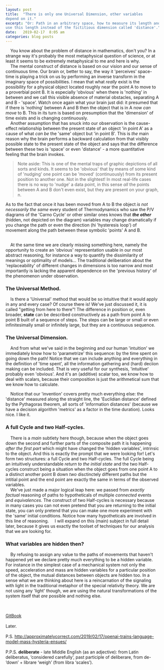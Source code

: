 ```yaml
---
layout: post
title:  "There is only one Universal Dimension, other variables
depend on it."
excerpt: "Or: Path in an arbitrary space, how to measure its length and how to
use this length instead of the fictitious dimension called 'distance'."
date:   2019-02-17  8:05 am
categories: blog posts
---
```


&nbsp;&nbsp;&nbsp;&nbsp;You know about the problem of distance in mathematics, don't you? In a strange way it's probably the most metaphysical question of science, or at least it seems to be extremely metaphysical to me and here is why.<br>
&nbsp;&nbsp;&nbsp;&nbsp;The mental construct of distance is based on our vision and our sense of continuous time. Our brain or, better to say, the way it 'perceives' space-time is playing a trick on us by performing an inverse transform in the imaginary space of possibilities. I mean that what _really_ exist is the possibility for a physical object located roughly near the point A to move to a proverbial point B. It is especially 'obvious' when there is 'nothing' in between and we call this visible absence of material obstacles, separating A and B - 'space'. Watch once again what your brain just did: it presumed that if there is 'nothing' between A and B then the object that is in A now _can_ _move_ to B. This in its turn is based on presumption that the 'dimension' of time exists and is changing continuously.<br>
&nbsp;&nbsp;&nbsp;&nbsp;Another assumption that has snuck into our observation is the cause-effect relationship between the present state of an object 'in point A' as a cause of what _can be_ the 'same' object but 'in point B'. This is _the_ main reason why the brain performs a backward calculation from that
visibly possible state to the present state of the object and says that the difference between these two is 'space' or even 'distance' - a more quantitative feeling that the brain invokes.<br>

> Note aside: This is one of the mental traps of graphic depictions of all sorts and kinds. It seems to be 'obvious' that by means of some kind of 'nudging' one point can be 'moved' (continuously) from its present position to another one. Not in the slightest! In most real-life cases there is no way to 'nudge' a data point, in this sense _all_ the points between A and B don't even exist, but they are present on your graph, n.

As to the fact that once it has been moved from A to B the object _is not necessarily the same_ every student of Thermodynamics who saw the P/V diagrams of the 'Carno Cycle' or other similar ones knows that _**the other**_ (hidden, not depicted on the diagram) variables may change dramatically if you change the path or even the direction (hi 'hysteresis loop') of movement along the path between these symbolic 'points' A and B.<br><br>

&nbsp;&nbsp;&nbsp;&nbsp;At the same time we are clearly missing something here, namely the opportunity to create an 'obvious' representation usable in our most abstract reasoning, for instance a way to quantify the dissimilarity of meanings or optimality of models... The traditional deliberation about the 'replaceability' of different changes in dimensions is too narrow and most importantly is lacking the apparent dependence on the 'previous history' of the phenomenon under observation.<br>

### The Universal Method.
&nbsp;&nbsp;&nbsp;&nbsp;Is there a 'Universal' method that would be so intuitive that it would apply in any and every case? Of course there is! We've just discussed it, it is called "getting from here to there"! The difference in position or, even broader, **state** can be described constructively as a path from point A to point B built of a sequence of steps. The steps can be large or small or even infinitesimally small or infinitely large, but they are a continuous sequence.<br>

### The Universal Dimension.
&nbsp;&nbsp;&nbsp;&nbsp;And from what we've said in the beginning and our human 'intuition' we immediately know how to 'parametrize' this sequence: by the time spent on going down the path! Notice that we can include anything and everything in the definition of 'time spent', all the information gathering and (hard) deciion making can be included. That is very useful for our synthesis, 'intuitive' probably even 'obvious'. And it's an (additive) scalar too, we know how to deal with scalars, because their composition is just the arithmetical sum that we know how to calculate.

&nbsp;&nbsp;&nbsp;&nbsp;Notice that our 'invention' covers pretty much everything else: the 'distance' measured along the straight line, the 'Euclidian distance' defined by the Pythagoras theorem, all sorts of 'information distances' (because we have a decision algorithm 'metrics' as a factor in the time duration). Looks nice. I like it.<br>

### A full Cycle and two Half-cycles. 
&nbsp;&nbsp;&nbsp;&nbsp;There is a _main_ subtlety here though, because when the object goes down the second and further parts of the composite path it is happening _after the first part_ which might have changed the 'hidden variables', intrinsic to the object. And this is exactly the prompt that we were looking for! Let's form two structures: a full Cycle and two Half-cycles. The full Cycle being an intuitively understandable _return to the initial state_ and the two Half-cycles construct being a situation when the object goes from one point A to a distinct another point B down _two_ disctinctely different paths but the intitial point and the end point are exactly the same in terms of the observed variables.<br>
&nbsp;&nbsp;&nbsp;&nbsp;We've just made a major logical leap here: we passed from _exactly factual_ reasoning of paths to hypotheticals of multiple _connected_ events and _equivalences_. The construct of two Half-cycles is necessary because in many cases you can not even pretend that you are returning to the initial state, you can only pretend that you can make one more experiment with the 'same' initial conditions. Notice how many hypotheticals are involved in this line of reasoning.
&nbsp;&nbsp;&nbsp;&nbsp;I will expand on this (main) subject in full detail later, because it gives us exactly the toolset of techniques for our analysis that we are looking for.

### What variables are hidden then?
&nbsp;&nbsp;&nbsp;&nbsp;By refusing to assign any value to the paths of movements that haven't happened yet we declare pretty much everything to be a hidden variable. For instance in the simplest case of a mechanical system not only the speed, acceleration and mass are hidden variables for a particular position of the object, the mutual distances between objects are hidden too. In a sense what we are thinking about here is a reincarnation of the signaling with light in the traditional metaphor of the special relativity theory. We are not using any 'light' though, we are using the natural transformations of the system itself that _are_ possible and nothing else.

<br><br>
 [GitBook](https://alxfed.gitbook.io)
<br><br>
Later.<br><br>
P.S. http://approximatelycorrect.com/2019/02/17/openai-trains-language-model-mass-hysteria-ensues/ <br><br>
P.P.S. **deliberate** - late Middle English (as an adjective): from Latin deliberatus, ‘considered carefully’, past participle of deliberare, from de- ‘down’ + librare ‘weigh’ (from libra ‘scales’).
